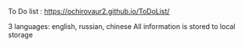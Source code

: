 To Do list : https://ochirovaur2.github.io/ToDoList/

3 languages: english, russian, chinese
All information is stored to local storage
